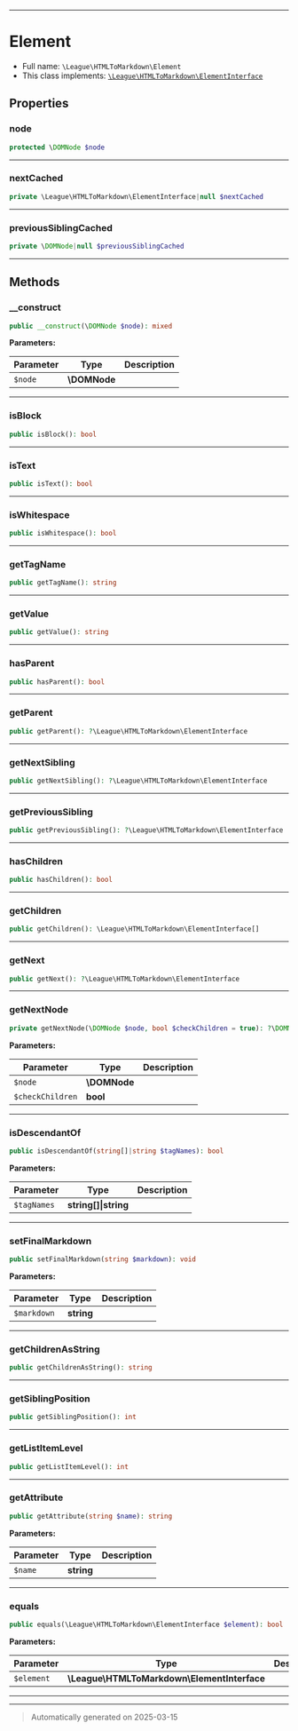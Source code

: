 ***

# Element





* Full name: `\League\HTMLToMarkdown\Element`
* This class implements:
[`\League\HTMLToMarkdown\ElementInterface`](./ElementInterface.md)



## Properties


### node



```php
protected \DOMNode $node
```






***

### nextCached



```php
private \League\HTMLToMarkdown\ElementInterface|null $nextCached
```






***

### previousSiblingCached



```php
private \DOMNode|null $previousSiblingCached
```






***

## Methods


### __construct



```php
public __construct(\DOMNode $node): mixed
```








**Parameters:**

| Parameter | Type | Description |
|-----------|------|-------------|
| `$node` | **\DOMNode** |  |





***

### isBlock



```php
public isBlock(): bool
```












***

### isText



```php
public isText(): bool
```












***

### isWhitespace



```php
public isWhitespace(): bool
```












***

### getTagName



```php
public getTagName(): string
```












***

### getValue



```php
public getValue(): string
```












***

### hasParent



```php
public hasParent(): bool
```












***

### getParent



```php
public getParent(): ?\League\HTMLToMarkdown\ElementInterface
```












***

### getNextSibling



```php
public getNextSibling(): ?\League\HTMLToMarkdown\ElementInterface
```












***

### getPreviousSibling



```php
public getPreviousSibling(): ?\League\HTMLToMarkdown\ElementInterface
```












***

### hasChildren



```php
public hasChildren(): bool
```












***

### getChildren



```php
public getChildren(): \League\HTMLToMarkdown\ElementInterface[]
```












***

### getNext



```php
public getNext(): ?\League\HTMLToMarkdown\ElementInterface
```












***

### getNextNode



```php
private getNextNode(\DOMNode $node, bool $checkChildren = true): ?\DOMNode
```








**Parameters:**

| Parameter | Type | Description |
|-----------|------|-------------|
| `$node` | **\DOMNode** |  |
| `$checkChildren` | **bool** |  |





***

### isDescendantOf



```php
public isDescendantOf(string[]|string $tagNames): bool
```








**Parameters:**

| Parameter | Type | Description |
|-----------|------|-------------|
| `$tagNames` | **string[]&#124;string** |  |





***

### setFinalMarkdown



```php
public setFinalMarkdown(string $markdown): void
```








**Parameters:**

| Parameter | Type | Description |
|-----------|------|-------------|
| `$markdown` | **string** |  |





***

### getChildrenAsString



```php
public getChildrenAsString(): string
```












***

### getSiblingPosition



```php
public getSiblingPosition(): int
```












***

### getListItemLevel



```php
public getListItemLevel(): int
```












***

### getAttribute



```php
public getAttribute(string $name): string
```








**Parameters:**

| Parameter | Type | Description |
|-----------|------|-------------|
| `$name` | **string** |  |





***

### equals



```php
public equals(\League\HTMLToMarkdown\ElementInterface $element): bool
```








**Parameters:**

| Parameter | Type | Description |
|-----------|------|-------------|
| `$element` | **\League\HTMLToMarkdown\ElementInterface** |  |





***


***
> Automatically generated on 2025-03-15
